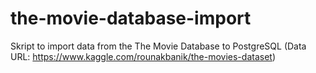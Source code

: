 # the-movie-database-import
Skript to import data from the The Movie Database to PostgreSQL (Data URL: https://www.kaggle.com/rounakbanik/the-movies-dataset)
